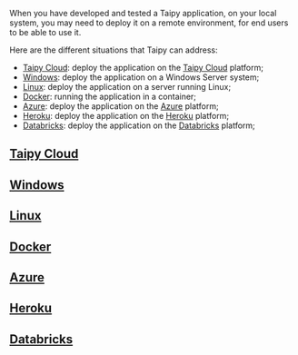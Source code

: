 When you have developed and tested a Taipy application, on your local system, you
may need to deploy it on a remote environment, for end users to be able to use it.

Here are the different situations that Taipy can address:

- [Taipy Cloud](taipy-cloud/index.md): deploy the application on the
  [Taipy Cloud](https://www.taipy.io/cloud/) platform;
- [Windows](windows/index.md): deploy the application on a Windows Server system;
- [Linux](linux/index.md): deploy the application on a server running Linux;
- [Docker](docker/index.md): running the application in a container;
- [Azure](azure/index.md): deploy the application on the
  [Azure](https://azure.microsoft.com/en-us/) platform;
- [Heroku](heroku/index.md): deploy the application on the
  [Heroku](https://www.heroku.com/home) platform;
- [Databricks](databricks/index.md): deploy the application on the
  [Databricks](https://www.databricks.com/) platform;


## [Taipy Cloud](taipy-cloud/index.md)

## [Windows](windows/index.md)

## [Linux](linux/index.md)

## [Docker](docker/index.md)

## [Azure](azure/index.md)

## [Heroku](heroku/index.md)

## [Databricks](databricks/index.md)

